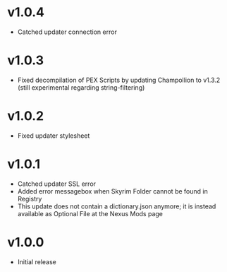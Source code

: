 # v1.0.4
- Catched updater connection error

# v1.0.3
- Fixed decompilation of PEX Scripts by updating Champollion to v1.3.2 (still experimental regarding string-filtering)

# v1.0.2
- Fixed updater stylesheet

# v1.0.1

- Catched updater SSL error
- Added error messagebox when Skyrim Folder cannot be found in Registry
- This update does not contain a dictionary.json anymore; it is instead available as Optional File at the Nexus Mods page

# v1.0.0

- Initial release

